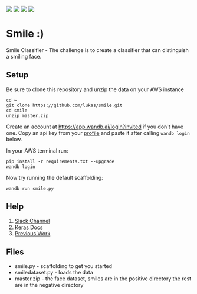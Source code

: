 ![](https://github.com/hromi/SMILEsmileD/blob/master/SMILEs/positives/positives7/10046.jpg?raw=true)
![](https://github.com/hromi/SMILEsmileD/blob/master/SMILEs/negatives/negatives7/10211.jpg?raw=true)
![](https://github.com/hromi/SMILEsmileD/blob/master/SMILEs/positives/positives7/10146.jpg?raw=true)
![](https://github.com/hromi/SMILEsmileD/blob/master/SMILEs/positives/negatives7/10046.jpg?raw=true)



# Smile :)

Smile Classifier - The challenge is to create a classifier that can distinguish a smiling face.

## Setup

Be sure to clone this repository and unzip the data on your AWS instance

```shell
cd ~
git clone https://github.com/lukas/smile.git
cd smile
unzip master.zip
```

Create an account at https://app.wandb.ai/login?invited if you don't have one.  Copy an api key from your [profile](https://app.wandb.ai/profile) and paste it after calling `wandb login` below.

In your AWS terminal run:

```
pip install -r requirements.txt --upgrade
wandb login
```

Now try running the default scaffolding:

```
wandb run smile.py
```

## Help

1. [Slack Channel](https://join.slack.com/t/doloreslabs/shared_invite/enQtMzExNjMzMDcwMzM4LTk4YTFjN2I0YWJkNTU5OGQ1YTI5NDU5ODU2MzUyYjVjM2Y0OTIyZDgwMmNiY2U3N2ZjNmQzOThmMzkwNjA0ODQ)
2. [Keras Docs](https://keras.io/getting-started/sequential-model-guide/)
3. [Previous Work](https://github.com/oarriaga/face_classification)

## Files

- smile.py - scaffolding to get you started
- smiledataset.py - loads the data
- master.zip - the face dataset, smiles are in the positive directory the rest are in the negative directory

